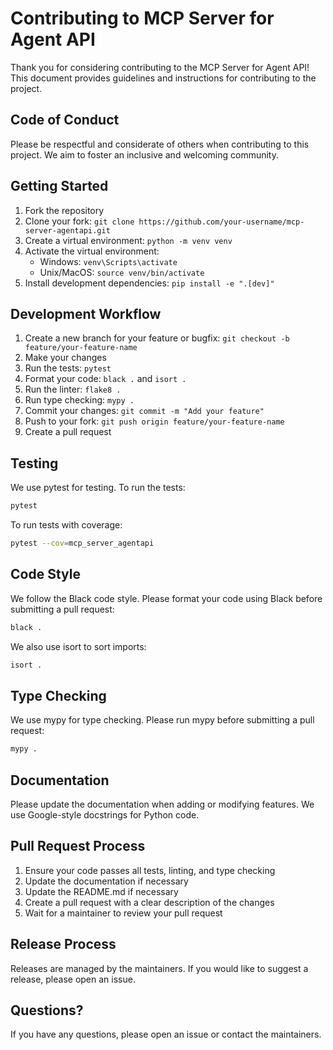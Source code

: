 # Contributing to MCP Server for Agent API

Thank you for considering contributing to the MCP Server for Agent API! This document provides guidelines and instructions for contributing to the project.

## Code of Conduct

Please be respectful and considerate of others when contributing to this project. We aim to foster an inclusive and welcoming community.

## Getting Started

1. Fork the repository
2. Clone your fork: `git clone https://github.com/your-username/mcp-server-agentapi.git`
3. Create a virtual environment: `python -m venv venv`
4. Activate the virtual environment:
   - Windows: `venv\Scripts\activate`
   - Unix/MacOS: `source venv/bin/activate`
5. Install development dependencies: `pip install -e ".[dev]"`

## Development Workflow

1. Create a new branch for your feature or bugfix: `git checkout -b feature/your-feature-name`
2. Make your changes
3. Run the tests: `pytest`
4. Format your code: `black .` and `isort .`
5. Run the linter: `flake8 .`
6. Run type checking: `mypy .`
7. Commit your changes: `git commit -m "Add your feature"`
8. Push to your fork: `git push origin feature/your-feature-name`
9. Create a pull request

## Testing

We use pytest for testing. To run the tests:

```bash
pytest
```

To run tests with coverage:

```bash
pytest --cov=mcp_server_agentapi
```

## Code Style

We follow the Black code style. Please format your code using Black before submitting a pull request:

```bash
black .
```

We also use isort to sort imports:

```bash
isort .
```

## Type Checking

We use mypy for type checking. Please run mypy before submitting a pull request:

```bash
mypy .
```

## Documentation

Please update the documentation when adding or modifying features. We use Google-style docstrings for Python code.

## Pull Request Process

1. Ensure your code passes all tests, linting, and type checking
2. Update the documentation if necessary
3. Update the README.md if necessary
4. Create a pull request with a clear description of the changes
5. Wait for a maintainer to review your pull request

## Release Process

Releases are managed by the maintainers. If you would like to suggest a release, please open an issue.

## Questions?

If you have any questions, please open an issue or contact the maintainers.
